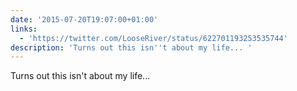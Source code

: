 ```yaml
---
date: '2015-07-20T19:07:00+01:00'
links:
  - 'https://twitter.com/LooseRiver/status/622701193253535744'
description: 'Turns out this isn''t about my life... '
---
```

Turns out this isn't about my life... 
